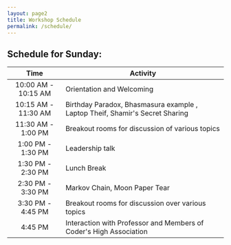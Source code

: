 ```yaml
---
layout: page2
title: Workshop Schedule
permalink: /schedule/
---
```


## Schedule for Sunday:

| Time              | Activity                                                                 |
|:-----------------:|--------------------------------------------------------------------------|
| 10:00 AM - 10:15 AM | Orientation and Welcoming                                                |
| 10:15 AM - 11:30 AM | Birthday Paradox, Bhasmasura example , Laptop Theif, Shamir's Secret Sharing |
| 11:30 AM - 1:00 PM | Breakout rooms for discussion of various topics     |
| 1:00 PM - 1:30 PM | Leadership talk  |
| 1:30 PM - 2:30 PM| Lunch Break  |
| 2:30 PM - 3:30 PM | Markov Chain, Moon Paper Tear |
| 3:30 PM - 4:45 PM | Breakout rooms for discussion over various topics |
| 4:45 PM | Interaction with Professor and Members of Coder's High Association |

<!--- ## Day 2:

| Time              | Activity                                                                 |
|:-----------------:|--------------------------------------------------------------------------|
| 9:00 AM - 10:45 AM| The Captcha Project, The Mysterious Bell, Measure the area of a random surface, The laptop thief, Number in my mind |
| 10:45 AM - 11:00 AM| Break                                                                   |
| 11:00 AM - 12:30 PM| Binary Search, Compound interest and the Story of e, 100 sum puzzle     |
| 12:30 PM - 2:00 PM | Break                                                                   |
| 2:00 PM - 3:30 PM | Round table discussion and Peer interaction                              |
| 3:30 PM - 4:45 PM | Door toggling, Towers of Hanoi, Catalan numbers                          |
| 5:00 PM - 6:30 PM | Fun session and Motivation for future with Professor                     |
| 6:30 PM - 7:00 PM | Interaction with Professor and Members of Coder's High Association       |
---->
